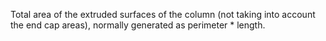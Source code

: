 Total area of the extruded surfaces of the column (not taking into account the end cap areas), normally generated as perimeter \* length.